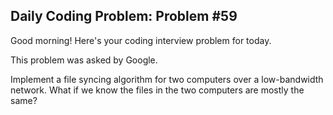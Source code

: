 ## Daily Coding Problem: Problem #59

Good morning! Here's your coding interview problem for today.

This problem was asked by Google.

Implement a file syncing algorithm for two computers over a low-bandwidth network. What if we know the files in the two computers are mostly the same?
